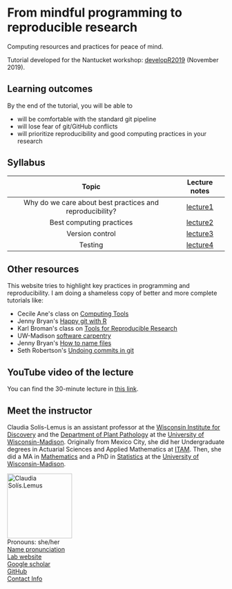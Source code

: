 # From mindful programming to reproducible research

Computing resources and practices for peace of mind.

Tutorial developed for the Nantucket workshop: [developR2019](https://github.com/NantucketDevelopeR/2019Workshop) (November 2019).


## Learning outcomes

By the end of the tutorial, you will be able to
- will be comfortable with the standard git pipeline
- will lose fear of git/GitHub conflicts
- will prioritize reproducibility and good computing practices in your research

## Syllabus

| Topic | Lecture notes |
| :---:   | :---:       |
| Why do we care about best practices and reproducibility? | [lecture1](https://crsl4.github.io/mindful-programming//lecture-notes/lecture1.html) | 
| Best computing practices |  [lecture2](https://crsl4.github.io/mindful-programming//lecture-notes/lecture2.html) |
| Version control | [lecture3](https://crsl4.github.io/mindful-programming//lecture-notes/lecture3.html) |
| Testing | [lecture4](https://crsl4.github.io/mindful-programming//lecture-notes/lecture4.html) |

## Other resources

This website tries to highlight key practices in programming and reproducibility. I am doing a shameless copy of better and more complete tutorials like:

- Cecile Ane's class on [Computing Tools](https://github.com/cecileane/computingtools)
- Jenny Bryan's [Happy git with R](https://happygitwithr.com/)
- Karl Broman's class on [Tools for Reproducible Research](http://kbroman.org/Tools4RR/)
- UW-Madison [software carpentry](https://uw-madison-datascience.github.io/2019-06-13-uwmadison-swc/)
- Jenny Bryan's [How to name files](https://speakerdeck.com/jennybc/how-to-name-files)
- Seth Robertson's [Undoing commits in git](http://sethrobertson.github.io/GitFixUm/fixup.html)

## YouTube video of the lecture

You can find the 30-minute lecture in [this link](https://youtu.be/7KCqpL0cde8).


## Meet the instructor

Claudia Sol&iacute;s-Lemus is an assistant professor at the [Wisconsin Institute for Discovery](https://wid.wisc.edu/) and the [Department of Plant Pathology](https://plantpath.wisc.edu/) at the [University of Wisconsin-Madison](http://www.wisc.edu). Originally from Mexico City, she did her Undergraduate degrees
in Actuarial Sciences and Applied Mathematics at [ITAM](https://www.itam.mx/en).
Then, she did a MA in [Mathematics](http://www.math.wisc.edu) and a PhD in [Statistics](http://www.stat.wisc.edu) at the [University of Wisconsin-Madison](http://www.wisc.edu). 

<div class="container">
    <div class="row">
        <div class="column">
            <a href="../pics/claudiaSmall1.png">
            <img src="https://crsl4.github.io/forensic-stat//pics/claudiaSmall1.png" width="150"
                  title="Claudia Sol&iacute;s-Lemus" alt="Claudia Sol&iacute;s.Lemus"/></a>
        </div>
        <div class="column">
            Pronouns: she/her <br/>
            <a href="https://namedrop.io/claudiasolislemus">Name pronunciation</a><br/>
            <a href="https://solislemuslab.github.io/">Lab website</a><br/>
            <a href="https://scholar.google.com/citations?user=GrUypj8AAAAJ&hl=en&oi=ao">Google scholar</a><br/>
            <a href="https://github.com/crsl4">GitHub</a><br/>
            <a href="https://solislemuslab.github.io//pages/people.html">Contact Info</a><br/>
        </div>
    </div>
</div>
